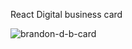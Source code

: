 React Digital business card

![brandon-d-b-card](https://user-images.githubusercontent.com/17913209/191825521-fa18dc45-51d3-44e6-be68-5458cdb9a7be.png)
